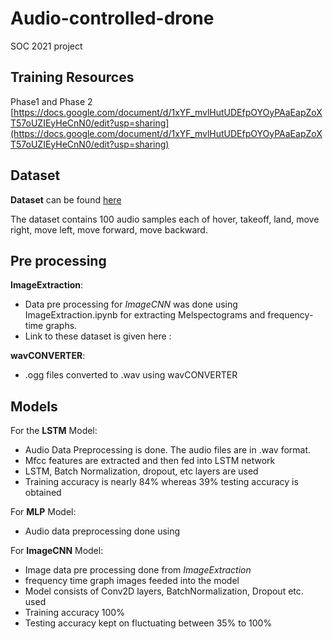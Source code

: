 # Audio-controlled-drone
SOC 2021 project


## Training Resources  
Phase1 and Phase 2 [https://docs.google.com/document/d/1xYF_mvlHutUDEfpOYOyPAaEapZoXT57oUZIEyHeCnN0/edit?usp=sharing](https://docs.google.com/document/d/1xYF_mvlHutUDEfpOYOyPAaEapZoXT57oUZIEyHeCnN0/edit?usp=sharing)  

## Dataset
**Dataset** can be found [here](https://drive.google.com/drive/u/1/folders/1C3Y-C8MWiFWBAa3McXtOVRZI57CWVlDW)

The dataset contains 100 audio samples each of hover, takeoff, land, move right, move left, move forward, move backward.

## Pre processing
**ImageExtraction**:
- Data pre processing for *ImageCNN* was done using ImageExtraction.ipynb for extracting Melspectograms and frequency-time graphs.
- Link to these dataset is given here :

**wavCONVERTER**:
- .ogg files converted to .wav using wavCONVERTER

## Models

For the **LSTM** Model: 
- Audio Data Preprocessing is done. The audio files are in .wav format.
- Mfcc features are extracted and then fed into LSTM network
- LSTM, Batch Normalization, dropout, etc layers are used
- Training accuracy is nearly 84% whereas 39% testing accuracy is obtained

For **MLP** Model:
- Audio data preprocessing done using 

For **ImageCNN** Model:
- Image data pre processing done from *ImageExtraction*
- frequency time graph images feeded into the model
- Model consists of Conv2D layers, BatchNormalization, Dropout etc. used
- Training accuracy 100%
- Testing accuracy kept on fluctuating between 35% to 100%
